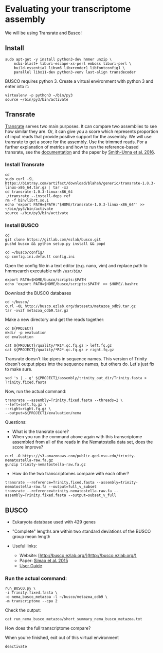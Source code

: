 # Evaluating your transcriptome assembly

We will be using Transrate and Busco!

## Install

```
sudo apt-get -y install python3-dev hmmer unzip \
    ncbi-blast+ liburi-escape-xs-perl emboss liburi-perl \
    build-essential libsm6 libxrender1 libfontconfig1 \
    parallel libx11-dev python3-venv last-align transdecoder
```

BUSCO requires python 3. 
Create a virtual environment with python 3 and enter into it:

```
virtualenv -p python3 ~/bin/py3
source ~/bin/py3/bin/activate
```

## Transrate

[Transrate](http://hibberdlab.com/transrate/getting_started.html) serves two main purposes. It can compare two assemblies to see how similar they are. Or, it can give you a score which represents proportion of input reads that provide positive support for the assembly. We will use transrate to get a score for the assembly. Use the trimmed reads. For a further explanation of metrics and how to run the reference-based transrate, see the [documentation](http://hibberdlab.com/transrate/metrics.html) and the paper by [Smith-Unna et al. 2016](http://genome.cshlp.org/content/early/2016/06/01/gr.196469.115). 

### Install Transrate

```
cd 
sudo curl -SL https://bintray.com/artifact/download/blahah/generic/transrate-1.0.3-linux-x86_64.tar.gz | tar -xz
cd transrate-1.0.3-linux-x86_64 
./transrate --install-deps ref
rm -f bin/librt.so.1
echo 'export PATH=$PATH:"$HOME/transrate-1.0.3-linux-x86_64"' >> ~/bin/py3/bin/activate
source ~/bin/py3/bin/activate
```

### Install BUSCO

```
cd
git clone https://gitlab.com/ezlab/busco.git
pushd busco && python setup.py install && popd
```

```
cd ~/busco/config/
cp config.ini.default config.ini
```

Open the config file in a text editor (e.g. nano, vim) and replace path to hmmsearch executable with `/usr/bin/`

```
export PATH=$HOME/busco/scripts:$PATH
echo 'export PATH=$HOME/busco/scripts:$PATH' >> $HOME/.bashrc
```

Download the BUSCO databases
```
cd ~/busco/
curl -OL http://busco.ezlab.org/datasets/metazoa_odb9.tar.gz
tar -xvzf metazoa_odb9.tar.gz
```

Make a new directory and get the reads together:

```
cd ${PROJECT}
mkdir -p evaluation
cd evaluation

cat ${PROJECT}/quality/*R1*.qc.fq.gz > left.fq.gz
cat ${PROJECT}/quality/*R2*.qc.fq.gz > right.fq.gz
```

Transrate doesn't like pipes in sequence names. This version of Trinity doesn't output pipes into the sequence names, but others do. Let's just fix to make sure.

```
sed 's_|_-_g' ${PROJECT}/assembly/trinity_out_dir/Trinity.fasta > Trinity.fixed.fasta
```

Now, run the actual command:

```
transrate --assembly=Trinity.fixed.fasta --threads=2 \
--left=left.fq.gz \
--right=right.fq.gz \
--output=${PROJECT}/evaluation/nema
```

Questions:
* What is the transrate score?
* When you run the command above again with this transcriptome assembled from all of the reads in the Nematostella data set, does the score improve?

```
curl -O https://s3.amazonaws.com/public.ged.msu.edu/trinity-nematostella-raw.fa.gz
gunzip trinity-nematostella-raw.fa.gz
```

* How do the two transcriptomes compare with each other?

```
transrate --reference=Trinity.fixed.fasta --assembly=trinity-nematostella-raw.fa --output=full_v_subset
transrate --reference=trinity-nematostella-raw.fa --assembly=Trinity.fixed.fasta --output=subset_v_full
```

## BUSCO

* Eukaryota database used with 429 genes
* "Complete" lengths are within two standard deviations of the BUSCO group mean length

* Useful links:
  * Website: [http://busco.ezlab.org/](http://busco.ezlab.org/)
  * Paper: [Simao et al. 2015](http://bioinformatics.oxfordjournals.org/content/31/19/3210)
  * [User Guide](http://gitlab.com/ezlab/busco/raw/master/BUSCO_v2.0_userguide.pdf)

### Run the actual command:

```
run_BUSCO.py \
-i Trinity.fixed.fasta \
-o nema_busco_metazoa -l ~/busco/metazoa_odb9 \
-m transcriptome --cpu 2
```

Check the output:

```
cat run_nema_busco_metazoa/short_summary_nema_busco_metazoa.txt
```

How does the full transcriptome compare?


When you're finished, exit out of this virtual environment
```
deactivate
```

